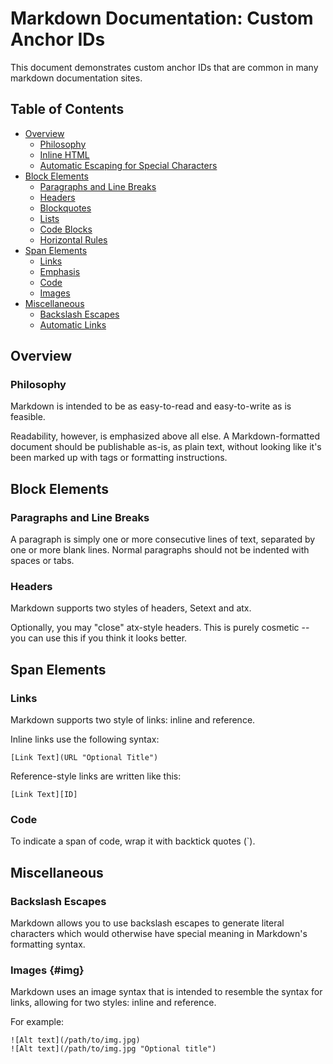 # Markdown Documentation: Custom Anchor IDs

This document demonstrates custom anchor IDs that are common in many markdown documentation sites.

## Table of Contents

*   [Overview](#overview)
    *   [Philosophy](#philosophy)
    *   [Inline HTML](#html)
    *   [Automatic Escaping for Special Characters](#autoescape)
*   [Block Elements](#block)
    *   [Paragraphs and Line Breaks](#p)
    *   [Headers](#header)
    *   [Blockquotes](#blockquote)
    *   [Lists](#list)
    *   [Code Blocks](#precode)
    *   [Horizontal Rules](#hr)
*   [Span Elements](#span)
    *   [Links](#link)
    *   [Emphasis](#em)
    *   [Code](#code)
    *   [Images](#img)
*   [Miscellaneous](#misc)
    *   [Backslash Escapes](#backslash)
    *   [Automatic Links](#autolink)

## Overview

### Philosophy

Markdown is intended to be as easy-to-read and easy-to-write as is feasible.

Readability, however, is emphasized above all else. A Markdown-formatted
document should be publishable as-is, as plain text, without looking
like it's been marked up with tags or formatting instructions.

## Block Elements 

### Paragraphs and Line Breaks

A paragraph is simply one or more consecutive lines of text, separated
by one or more blank lines. Normal paragraphs should not be indented with spaces or tabs.

### Headers

Markdown supports two styles of headers, Setext and atx.

Optionally, you may "close" atx-style headers. This is purely
cosmetic -- you can use this if you think it looks better.

## Span Elements

### Links

Markdown supports two style of links: inline and reference.

Inline links use the following syntax:

```
[Link Text](URL "Optional Title")
```

Reference-style links are written like this:

```
[Link Text][ID]
```

### Code

To indicate a span of code, wrap it with backtick quotes (`).

## Miscellaneous

### Backslash Escapes

Markdown allows you to use backslash escapes to generate literal characters which would otherwise have special meaning in Markdown's formatting syntax.

### Images {#img}

Markdown uses an image syntax that is intended to resemble the syntax for links, allowing for two styles: inline and reference.

For example:

```
![Alt text](/path/to/img.jpg)
![Alt text](/path/to/img.jpg "Optional title")
```